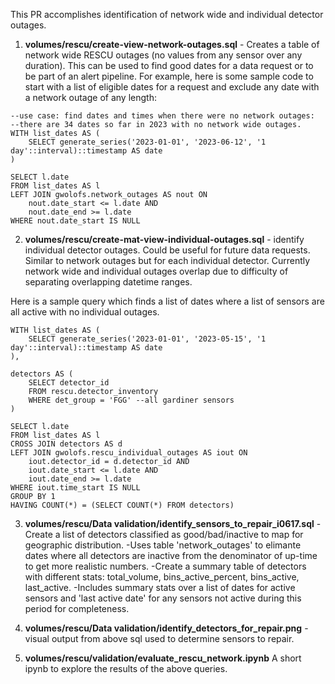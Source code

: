 This PR accomplishes identification of network wide and individual detector outages.

1) **volumes/rescu/create-view-network-outages.sql** - Creates a table of network wide RESCU outages (no values from any sensor over any duration). 
This can be used to find good dates for a data request or to be part of an alert pipeline. 
For example, here is some sample code to start with a list of eligible dates for a request and exclude any date with a network outage of any length:

```
--use case: find dates and times when there were no network outages: 
--there are 34 dates so far in 2023 with no network wide outages. 
WITH list_dates AS (
    SELECT generate_series('2023-01-01', '2023-06-12', '1 day'::interval)::timestamp AS date
)

SELECT l.date 
FROM list_dates AS l
LEFT JOIN gwolofs.network_outages AS nout ON
    nout.date_start <= l.date AND
    nout.date_end >= l.date
WHERE nout.date_start IS NULL
```

2) **volumes/rescu/create-mat-view-individual-outages.sql** - identify individual detector outages. Could be useful for future data requests.
Similar to network outages but for each individual detector. Currently network wide and individual outages overlap due to difficulty of separating overlapping datetime ranges. 

Here is a sample query which finds a list of dates where a list of sensors are all active with no individual outages. 
```
WITH list_dates AS (
    SELECT generate_series('2023-01-01', '2023-05-15', '1 day'::interval)::timestamp AS date
),

detectors AS (
    SELECT detector_id
    FROM rescu.detector_inventory
    WHERE det_group = 'FGG' --all gardiner sensors
) 

SELECT l.date
FROM list_dates AS l
CROSS JOIN detectors AS d
LEFT JOIN gwolofs.rescu_individual_outages AS iout ON
    iout.detector_id = d.detector_id AND
    iout.date_start <= l.date AND
    iout.date_end >= l.date
WHERE iout.time_start IS NULL
GROUP BY 1
HAVING COUNT(*) = (SELECT COUNT(*) FROM detectors)
```

3) **volumes/rescu/Data validation/identify_sensors_to_repair_i0617.sql** - Create a list of detectors classified as good/bad/inactive to map for geographic distribution.
-Uses table 'network_outages' to elimante dates where all detectors are inactive from the denominator of up-time to get more realistic numbers. 
-Create a summary table of detectors with different stats: total_volume, bins_active_percent, bins_active, last_active.
-Includes summary stats over a list of dates for active sensors and 'last active date' for any sensors not active during this period for completeness. 

4) **volumes/rescu/Data validation/identify_detectors_for_repair.png** - visual output from above sql used to determine sensors to repair.

5) **volumes/rescu/validation/evaluate_rescu_network.ipynb**
A short ipynb to explore the results of the above queries. 


